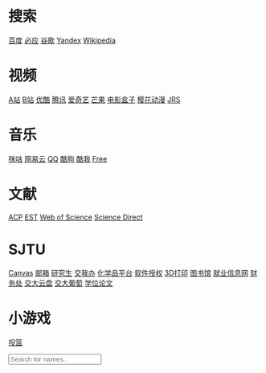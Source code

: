 
# 搜索
[百度](https://www.baidu.com)
[必应](https://www.bing.com)
[谷歌](https://www.google.com)
[Yandex](https://www.yandex.com)
[Wikipedia](https://en.wikipedia.org/wiki/Main_Page)

# 视频
[A站](https://www.acfun.cn)
[B站](https://www.bilibili.com)
[优酷](https://www.youku.com)
[腾讯](https://v.qq.com)
[爱奇艺](https://www.iqiyi.com)
[芒果](https://www.mgtv.com/)
[电影盒子](http://tvbox2.com/)
[樱花动漫](https://www.mcdm5.com/)
[JRS](http://www.jrskan.com/)
    
# 音乐
[咪咕](https://https://music.migu.cn/v3/music/player/audio)
[网易云](https://https://music.163.com/)
[QQ](https://y.qq.com/)
[酷狗](https://www.kugou.com)
[酷我](https://www.kuwo.cn)
[Free](https://tools.liumingye.cn/music/#/)

    
    
# 文献
[ACP](https://acp.copernicus.org/)
[EST](https://pubs.acs.org/journal/esthag)
[Web of Science](https://www.webofscience.com/wos/alldb/basic-search)
[Science Direct](https://www.sciencedirect.com/search)



# SJTU 
[Canvas](https://oc.sjtu.edu.cn/)
[邮箱](https://mail.sjtu.edu.c)
[研究生](http://yjs.sjtu.edu.cn/gsapp/sys/emaphome/portal/index.do)
[交我办](https://my.sjtu.edu.cn/)
[化学品平台](http://e-chem.sjtu.edu.cn/lab/fe/orders/home)
[软件授权](https://li.si.sjtu.edu.cn/)
[3D打印](https://3d.si.sjtu.edu.cn/)
[图书馆](https://www.lib.sjtu.edu.cn/)
[就业信息网](https://www.job.sjtu.edu.cn/)
[财务处](https://www.jdcw.sjtu.edu.cn/)
[交大云盘](https://jbox.sjtu.edu.cn/)
[交大葡萄](https://pt.sjtu.edu.cn/)
[学位论文](http://thesis.lib.sjtu.edu.cn)

    
    
# 小游戏
[投篮](http://t.cn/AisizCcW)



<!DOCTYPE html>
<html>
<head>
<style>
  #myTable tr {
    display: none;
  }
</style>
</head>
<body>
 
<input type="text" id="myInput" onkeyup="filterFunction()" placeholder="Search for names..">
 
<table id="myTable">
  <tr class="header">
    <th style="color:blue">Name</th>
    <th style="color:blue">City</th>
    <th style="color:blue">Country</th>
  </tr>
  <tr>
    <td>Alfreds Futterkiste</td>
    <td>Berlin</td>
    <td>Germany</td>
  </tr>
  <tr>
    <td>Ana Trujillo Emparedados y helados</td>
    <td>México D.F.</td>
    <td>Mexico</td>
  </tr>
  <tr>
    <td>Antonio Moreno Taquería</td>
    <td>México D.F.</td>
    <td>Mexico</td>
  </tr>
  <tr>
    <td>Around the Horn</td>
    <td>London</td>
    <td>UK</td>
  </tr>
  <tr>
    <td>B's Beverages</td>
    <td>London</td>
    <td>UK</td>
  </tr>
</table>
 
<script>
function filterFunction() {
  var input, filter, table, tr, td, i, txtValue;
  input = document.getElementById("myInput");
  filter = input.value.toUpperCase();
  table = document.getElementById("myTable");
  tr = table.getElementsByTagName("tr");
  for (i = 1; i < tr.length; i++) {
    td = tr[i].getElementsByTagName("td");
    for (j = 0; j < td.length; j++) {
      txtValue = td[j].textContent || td[j].innerText;
      if (txtValue.toUpperCase().indexOf(filter) > -1) {
        tr[i].style.display = "";
        break;
      } else {
        tr[i].style.display = "none";
      }
    }
  }
}
</script>
 
</body>
</html>

